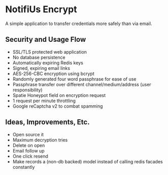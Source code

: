 # NotifiUs Encrypt

A simple application to transfer credentials more safely than via email. 

## Security and Usage Flow
* SSL/TLS protected web application
* No database persistence
* Automatically expiring Redis keys
* Signed, expiring email links
* AES-256-CBC encryption using bcrypt
* Randomly generated four word passphrase for ease of use
* Passphrase transfer over different channel/medium/address (user responsibility)
* Spatie Honeypot field on encryption request
* 1 request per minute throttling
* Google reCaptcha v2 to combat spamming

## Ideas, Improvements, Etc.

- Open source it
- Maximum decryption tries
- Delete on open
- Email follow up
- One click resend
- Make records a (non-db backed) model instead of calling redis facades constantly

